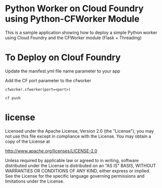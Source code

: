 Python Worker on Cloud Foundry using Python-CFWorker Module
================================================================================

This is a sample application showing how to deploy a simple Python worker
using Cloud Foundry and the CFWorker module (Flask + Threading)


To Deploy on Clouf Foundry
================================================================================

Update the manifest.yml file name parameter to your app

Add the CF port parameter to the cfworker

```
cfworker.cfworker(port=<port>)
```

```
cf push
```

license
================================================================================

Licensed under the Apache License, Version 2.0 (the "License");
you may not use this file except in compliance with the License.
You may obtain a copy of the License at

<http://www.apache.org/licenses/LICENSE-2.0>

Unless required by applicable law or agreed to in writing, software
distributed under the License is distributed on an "AS IS" BASIS,
WITHOUT WARRANTIES OR CONDITIONS OF ANY KIND, either express or implied.
See the License for the specific language governing permissions and
limitations under the License.


